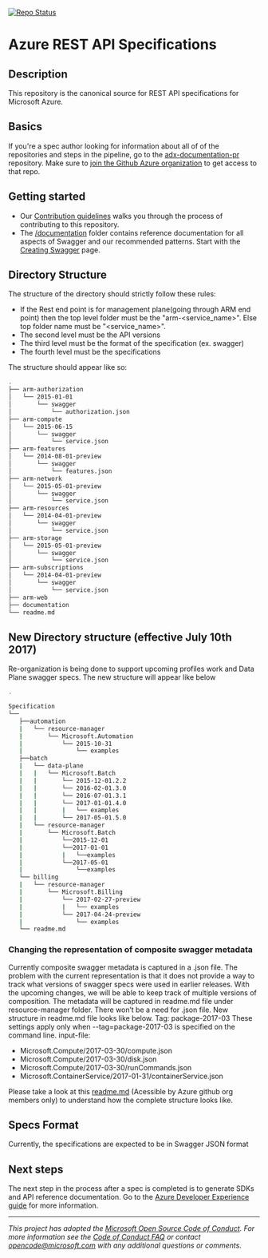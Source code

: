 [![Repo Status](http://img.shields.io/travis/Azure/azure-rest-api-specs/master.svg?style=flat-square&label=repo-status)](https://travis-ci.org/Azure/azure-rest-api-specs)

# Azure REST API Specifications

## Description

This repository is the canonical source for REST API specifications for Microsoft Azure.

## Basics
If you're a spec author looking for information about all of of the repositories and steps in the pipeline, go to the [adx-documentation-pr](https://github.com/Azure/adx-documentation-pr) repository. Make sure to [join the Github Azure organization](http://aka.ms/azuregithub) to get access to that repo.

## Getting started
- Our [Contribution guidelines](./.github/CONTRIBUTING.md) walks you through the process of contributing to this repository.
- The [/documentation](./documentation/) folder contains reference documentation for all aspects of Swagger and our recommended patterns. Start with the [Creating Swagger](./documentation/creating-swagger.md) page.

## Directory Structure

The structure of the directory should strictly follow these rules:
- If the Rest end point is for management plane(going through ARM end point) then the top level folder must be the "arm-<service_name>". Else top folder name must be "<service_name>".
- The second level must be the API versions
- The third level must be the format of the specification (ex. swagger)
- The fourth level must be the specifications

The structure should appear like so:
```bash
.
├── arm-authorization
│   └── 2015-01-01
│       └── swagger
│           └── authorization.json
├── arm-compute
│   └── 2015-06-15
│       └── swagger
│           └── service.json
├── arm-features
│   └── 2014-08-01-preview
│       └── swagger
│           └── features.json
├── arm-network
│   └── 2015-05-01-preview
│       └── swagger
│           └── service.json
├── arm-resources
│   └── 2014-04-01-preview
│       └── swagger
│           └── service.json
├── arm-storage
│   └── 2015-05-01-preview
│       └── swagger
│           └── service.json
├── arm-subscriptions
│   └── 2014-04-01-preview
│       └── swagger
│           └── service.json
├── arm-web
├── documentation
└── readme.md
```

## New Directory structure (effective July 10th 2017)

Re-organization is being done to support upcoming profiles work and Data Plane swagger specs. The new structure will appear like below
 
```bash
.

Specification
└──
   ├──automation
   |   └── resource-manager
   |       └── Microsoft.Automation
   |           └── 2015-10-31
   |               └── examples
   ├──batch
   |   └── data-plane
   |   |   └── Microsoft.Batch
   |   |       └── 2015-12-01.2.2
   |   |       └── 2016-02-01.3.0
   |   |       └── 2016-07-01.3.1
   |   |       └── 2017-01-01.4.0
   |   |       |   └── examples
   |   |       └── 2017-05-01.5.0
   |   └── resource-manager
   |       └── Microsoft.Batch
   |           └──2015-12-01
   |           └──2017-01-01
   |           |   └──examples
   |           └──2017-05-01
   |               └──examples
   └── billing
   |   └── resource-manager
   |       └── Microsoft.Billing
   |           └── 2017-02-27-preview
   |           |   └── examples
   |           └── 2017-04-24-preview
   |               └── examples
   └── readme.md
```
### Changing the representation of composite swagger metadata

Currently composite swagger metadata is captured in a .json file. The problem with the current representation is that it does not provide a way to track what versions of swagger specs were used in earlier releases. With the upcoming changes, we will be able to keep track of multiple versions of composition. The metadata will be captured in readme.md file under resource-manager folder. There won’t be a need for .json file. New structure in readme.md file looks like below. 
Tag: package-2017-03
These settings apply only when --tag=package-2017-03 is specified on the command line.
input-file:
- Microsoft.Compute/2017-03-30/compute.json
- Microsoft.Compute/2017-03-30/disk.json
- Microsoft.Compute/2017-03-30/runCommands.json
- Microsoft.ContainerService/2017-01-31/containerService.json

Please take a look at this [readme.md](https://github.com/Azure/azure-rest-api-specs/tree/reorg/specification/compute/resource-manager) (Acessible by Azure github org members only) to understand how the complete structure looks like.


## Specs Format
Currently, the specifications are expected to be in Swagger JSON format

## Next steps
The next step in the process after a spec is completed is to generate SDKs and API reference documentation. Go to the [Azure Developer Experience guide](https://github.com/Azure/adx-documentation-pr) for more information.

---
_This project has adopted the [Microsoft Open Source Code of Conduct](https://opensource.microsoft.com/codeofconduct/). For more information see the [Code of Conduct FAQ](https://opensource.microsoft.com/codeofconduct/faq/) or contact [opencode@microsoft.com](mailto:opencode@microsoft.com) with any additional questions or comments._
